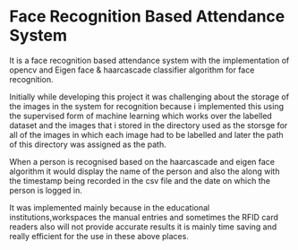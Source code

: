 # Face Recognition Based Attendance System
It is a face recognition based attendance system with the implementation of opencv and Eigen face & haarcascade classifier algorithm for face recognition.

Initially while developing this project it was challenging about the storage of the images in the system for recognition because i implemented this using the supervised form of machine learning which works over the labelled dataset and the images that i stored in the directory used as the storsge for all of the images in which each image had to be labelled and later the path of this directory was assigned as the path.

When a person is recognised based on the haarcascade and eigen face algorithm it would display the name of the person and also the along with the timestamp being recorded in the csv file and the date on which the person is logged in.

It was implemented mainly because in the educational institutions,workspaces the manual entries and sometimes the RFID card readers also will not provide accurate results it is mainly time saving and really efficient for the use in these above places.
